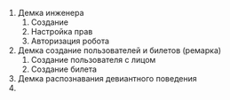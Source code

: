1. Демка инженера 
   1. Создание 
   2. Настройка прав
   3. Авторизация робота 
2. Демка создание пользователей и билетов (ремарка) 
   1. Создание пользователя с лицом 
   2. Создание билета 
3. Демка распознавания девиантного поведения
4. 